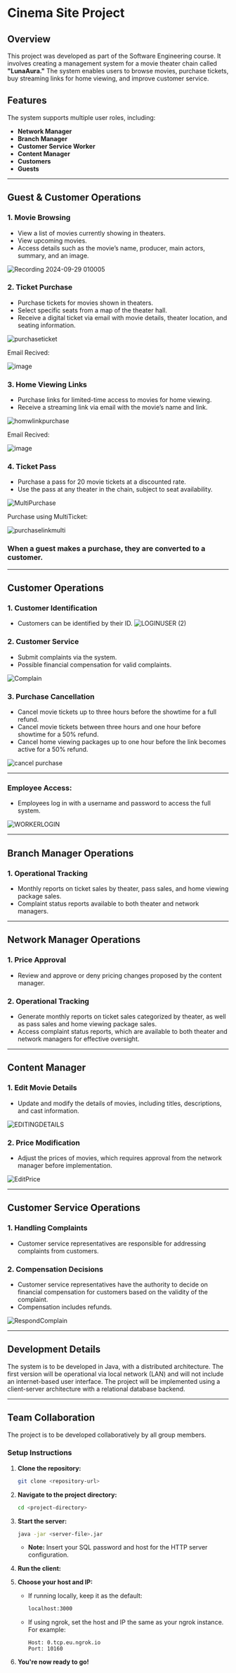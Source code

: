# Cinema Site Project

## Overview
This project was developed as part of the Software Engineering course. It involves creating a management system for a movie theater chain called **"LunaAura."** The system enables users to browse movies, purchase tickets, buy streaming links for home viewing, and improve customer service.

## Features
The system supports multiple user roles, including:
- **Network Manager**
- **Branch Manager**
- **Customer Service Worker**
- **Content Manager**
- **Customers**
- **Guests**

---

## Guest & Customer Operations

### 1. Movie Browsing
- View a list of movies currently showing in theaters.
- View upcoming movies.
- Access details such as the movie’s name, producer, main actors, summary, and an image.

![Recording 2024-09-29 010005](https://github.com/user-attachments/assets/b31772db-f89b-49db-8e00-7eab4f787b57)


### 2. Ticket Purchase
- Purchase tickets for movies shown in theaters.
- Select specific seats from a map of the theater hall.
- Receive a digital ticket via email with movie details, theater location, and seating information.

![purchaseticket](https://github.com/user-attachments/assets/be65ca1a-274a-4834-b47c-8bff3c82c594)

Email Recived:

![image](https://github.com/user-attachments/assets/024100d7-ac81-49f7-a75b-87a0083f8691)



### 3. Home Viewing Links
- Purchase links for limited-time access to movies for home viewing.
- Receive a streaming link via email with the movie’s name and link.

![homwlinkpurchase](https://github.com/user-attachments/assets/6cee8add-7ddc-4eae-848f-809cc1fb5afc)

Email Recived:

![image](https://github.com/user-attachments/assets/b03aae95-b6ff-4b28-8aa2-b54d8cecb9b2)



### 4. Ticket Pass
- Purchase a pass for 20 movie tickets at a discounted rate.
- Use the pass at any theater in the chain, subject to seat availability.

![MultiPurchase](https://github.com/user-attachments/assets/e59774c6-4197-47a5-8bcc-9ec515474e18)

Purchase using MultiTicket:

![purchaselinkmulti](https://github.com/user-attachments/assets/733b8090-6496-4ff0-802f-03ef68296e56)






###  When a guest makes a purchase, they are converted to a customer.


---

## Customer Operations

### 1. Customer Identification
- Customers can be identified by their ID.
![LOGINUSER (2)](https://github.com/user-attachments/assets/5c888371-e5ad-490f-bdde-5cd8d214b0a2)


### 2. Customer Service
- Submit complaints via the system.
- Possible financial compensation for valid complaints.
  
![Complain](https://github.com/user-attachments/assets/e3dd70ca-6686-4d98-b721-a41436f53594)


### 3. Purchase Cancellation
- Cancel movie tickets up to three hours before the showtime for a full refund.
- Cancel movie tickets between three hours and one hour before showtime for a 50% refund.
- Cancel home viewing packages up to one hour before the link becomes active for a 50% refund.

![cancel purchase](https://github.com/user-attachments/assets/7764fe9d-43c1-4f4a-938e-9492c8093817)


---






### Employee Access:
- Employees log in with a username and password to access the full system.

![WORKERLOGIN](https://github.com/user-attachments/assets/5fa71399-19a0-46b6-a467-c9761f1b7ee2)



---

## Branch Manager Operations
### 1. Operational Tracking
- Monthly reports on ticket sales by theater, pass sales, and home viewing package sales.
- Complaint status reports available to both theater and network managers.

---

## Network Manager Operations

### 1. Price Approval
- Review and approve or deny pricing changes proposed by the content manager.

### 2. Operational Tracking
- Generate monthly reports on ticket sales categorized by theater, as well as pass sales and home viewing package sales.
- Access complaint status reports, which are available to both theater and network managers for effective oversight.


---
## Content Manager

### 1. Edit Movie Details
- Update and modify the details of movies, including titles, descriptions, and cast information.

![EDITINGDETAILS](https://github.com/user-attachments/assets/2d361139-0025-49b0-bad3-95b817608caf)


### 2. Price Modification
- Adjust the prices of movies, which requires approval from the network manager before implementation.

![EditPrice](https://github.com/user-attachments/assets/9a645fa4-076b-46d1-b8ba-7b3eef1915b3)



---

## Customer Service Operations

### 1. Handling Complaints
- Customer service representatives are responsible for addressing complaints from customers.

### 2. Compensation Decisions
- Customer service representatives have the authority to decide on financial compensation for customers based on the validity of the complaint. 
- Compensation includes refunds.

![RespondComplain](https://github.com/user-attachments/assets/d90c4597-e9e8-498a-b89b-829d03c809e6)

---

## Development Details
The system is to be developed in Java, with a distributed architecture. The first version will be operational via local network (LAN) and will not include an internet-based user interface. The project will be implemented using a client-server architecture with a relational database backend.

---

## Team Collaboration
The project is to be developed collaboratively by all group members.


### Setup Instructions

1. **Clone the repository:**
   ```bash
   git clone <repository-url>
   ```

2. **Navigate to the project directory:**
   ```bash
   cd <project-directory>
   ```

3. **Start the server:**
   ```bash
   java -jar <server-file>.jar
   ```
   - **Note:** Insert your SQL password and host for the HTTP server configuration.

4. **Run the client:**

5. **Choose your host and IP:**
   - If running locally, keep it as the default:
     ```bash
     localhost:3000
     ```
   - If using ngrok, set the host and IP the same as your ngrok instance.
     For example:
     ```
     Host: 0.tcp.eu.ngrok.io
     Port: 10160
     ```
6. **You're now ready to go!**
